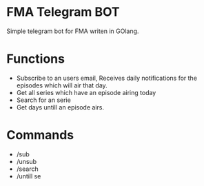 # FMA Telegram BOT
Simple telegram bot for FMA writen in GOlang.

# Functions
* Subscribe to an users email, Receives daily notifications for the episodes which will air that day.
* Get all series which have an episode airing today
* Search for an serie
* Get days untill an episode airs.

# Commands
* /sub <email>
* /unsub
* /search <serie name>
* /untill <serie name> s<season number>e<episode number>
